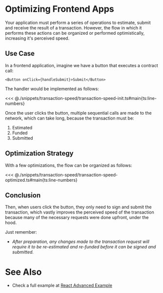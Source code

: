 # Optimizing Frontend Apps

Your application must perform a series of operations to estimate, submit and receive the result of a transaction. However, the flow in which it performs these actions can be organized or performed optimistically, increasing it's perceived speed.

## Use Case

In a frontend application, imagine we have a button that executes a contract call:

```tsx
<Button onClick={handleSubmit}>Submit</Button>
```

The handler would be implemented as follows:

<<< @./snippets/transaction-speed/transaction-speed-init.ts#main{ts:line-numbers}

Once the user clicks the button, multiple sequential calls are made to the network, which can take long, because the transaction must be:

1. Estimated
1. Funded
1. Submitted

## Optimization Strategy

With a few optimizations, the flow can be organized as follows:

<<< @./snippets/transaction-speed/transaction-speed-optimized.ts#main{ts:line-numbers}

## Conclusion

Then, when users click the button, they only need to sign and submit the transaction, which vastly improves the perceived speed of the transaction because many of the necessary requests were done upfront, under the hood.

Just remember:

- _After preparation, any changes made to the transaction request will require it to be re-estimated and re-funded before it can be signed and submitted._

# See Also

- Check a full example at [React Advanced Example](/guide/getting-started/react-example#advanced-example)
